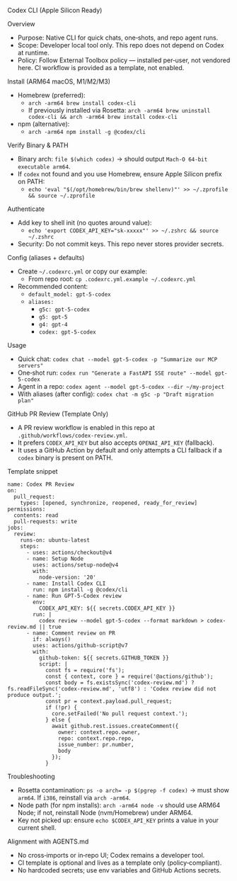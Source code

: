 Codex CLI (Apple Silicon Ready)

Overview
- Purpose: Native CLI for quick chats, one‑shots, and repo agent runs.
- Scope: Developer local tool only. This repo does not depend on Codex at runtime.
- Policy: Follow External Toolbox policy — installed per‑user, not vendored here. CI workflow is provided as a template, not enabled.

Install (ARM64 macOS, M1/M2/M3)
- Homebrew (preferred):
  - `arch -arm64 brew install codex-cli`
  - If previously installed via Rosetta: `arch -arm64 brew uninstall codex-cli && arch -arm64 brew install codex-cli`
- npm (alternative):
  - `arch -arm64 npm install -g @codex/cli`

Verify Binary & PATH
- Binary arch: `file $(which codex)` → should output `Mach-O 64-bit executable arm64`.
- If `codex` not found and you use Homebrew, ensure Apple Silicon prefix on PATH:
  - `echo 'eval "$(/opt/homebrew/bin/brew shellenv)"' >> ~/.zprofile && source ~/.zprofile`

Authenticate
- Add key to shell init (no quotes around value):
  - `echo 'export CODEX_API_KEY="sk-xxxxx"' >> ~/.zshrc && source ~/.zshrc`
- Security: Do not commit keys. This repo never stores provider secrets.

Config (aliases + defaults)
- Create `~/.codexrc.yml` or copy our example:
  - From repo root: `cp .codexrc.yml.example ~/.codexrc.yml`
- Recommended content:
  - `default_model: gpt-5-codex`
  - `aliases:`
    - `g5c: gpt-5-codex`
    - `g5: gpt-5`
    - `g4: gpt-4`
    - `codex: gpt-5-codex`

Usage
- Quick chat: `codex chat --model gpt-5-codex -p "Summarize our MCP servers"`
- One‑shot run: `codex run "Generate a FastAPI SSE route" --model gpt-5-codex`
- Agent in a repo: `codex agent --model gpt-5-codex --dir ~/my-project`
- With aliases (after config): `codex chat -m g5c -p "Draft migration plan"`

GitHub PR Review (Template Only)
- A PR review workflow is enabled in this repo at `.github/workflows/codex-review.yml`.
- It prefers `CODEX_API_KEY` but also accepts `OPENAI_API_KEY` (fallback).
- It uses a GitHub Action by default and only attempts a CLI fallback if a `codex` binary is present on PATH.

Template snippet
```
name: Codex PR Review
on:
  pull_request:
    types: [opened, synchronize, reopened, ready_for_review]
permissions:
  contents: read
  pull-requests: write
jobs:
  review:
    runs-on: ubuntu-latest
    steps:
      - uses: actions/checkout@v4
      - name: Setup Node
        uses: actions/setup-node@v4
        with:
          node-version: '20'
      - name: Install Codex CLI
        run: npm install -g @codex/cli
      - name: Run GPT-5-Codex review
        env:
          CODEX_API_KEY: ${{ secrets.CODEX_API_KEY }}
        run: |
          codex review --model gpt-5-codex --format markdown > codex-review.md || true
      - name: Comment review on PR
        if: always()
        uses: actions/github-script@v7
        with:
          github-token: ${{ secrets.GITHUB_TOKEN }}
          script: |
            const fs = require('fs');
            const { context, core } = require('@actions/github');
            const body = fs.existsSync('codex-review.md') ? fs.readFileSync('codex-review.md', 'utf8') : 'Codex review did not produce output.';
            const pr = context.payload.pull_request;
            if (!pr) {
              core.setFailed('No pull request context.');
            } else {
              await github.rest.issues.createComment({
                owner: context.repo.owner,
                repo: context.repo.repo,
                issue_number: pr.number,
                body
              });
            }
```

Troubleshooting
- Rosetta contamination: `ps -o arch= -p $(pgrep -f codex)` → must show `arm64`. If `i386`, reinstall via `arch -arm64`.
- Node path (for npm installs): `arch -arm64 node -v` should use ARM64 Node; if not, reinstall Node (nvm/Homebrew) under ARM64.
- Key not picked up: ensure `echo $CODEX_API_KEY` prints a value in your current shell.

Alignment with AGENTS.md
- No cross‑imports or in‑repo UI; Codex remains a developer tool.
- CI template is optional and lives as a template only (policy‑compliant).
- No hardcoded secrets; use env variables and GitHub Actions secrets.
